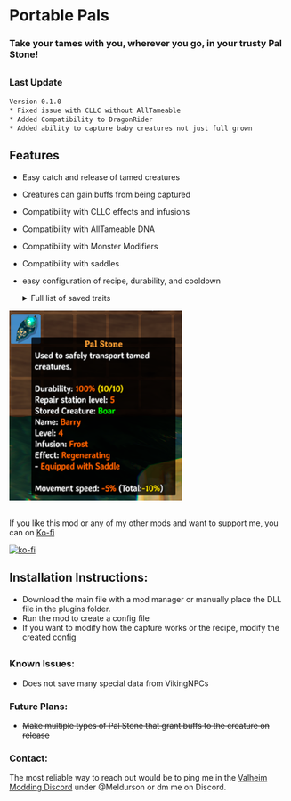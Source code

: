 
# Portable Pals
### Take your tames with you, wherever you go, in your trusty Pal Stone!  
##
### Last Update
	Version 0.1.0
    * Fixed issue with CLLC without AllTameable
    * Added Compatibility to DragonRider
    * Added ability to capture baby creatures not just full grown
	

## Features
* Easy catch and release of tamed creatures
* Creatures can gain buffs from being captured
* Compatibility with CLLC effects and infusions
* Compatibility with AllTameable DNA
* Compatibility with Monster Modifiers
* Compatibility with saddles
* easy configuration of recipe, durability, and cooldown

    <details>
  <summary>Full list of saved traits</summary>
  
    - Name
    - Level
    - Health
    - Saddle
    - Last Fed
    - Equipment*
    - Growup Time
    - AllTameable DNA
    - CLLC infusions and Effects
    - Monster Modifier
    
    
    \* standard equipment from random pool, this includes Fueling weapons or type of Dverger Mage (not custom items that are given to creatures possible with some mods)

</details>  


![Tooltip](https://raw.githubusercontent.com/meldurson/Portable_Pals/main/media/tooltip.png)  

##
If you like this mod or any of my other mods and want to support me, you can on [Ko-fi](https://ko-fi.com/meldurson)

[![ko-fi](https://ko-fi.com/img/githubbutton_sm.svg)](https://ko-fi.com/B0B3NARM0)

## Installation Instructions:

* Download the main file with a mod manager or manually place the DLL file in the plugins folder.
* Run the mod to create a config file
* If you want to modify how the capture works or the recipe, modify the created config



##
### Known Issues:

* Does not save many special data from VikingNPCs


### Future Plans:
* ~~Make multiple types of Pal Stone that grant buffs to the creature on release~~

### Contact:
The most reliable way to reach out would be to ping me in the [Valheim Modding Discord](https://discord.com/invite/GUEBuCuAMz) under @Meldurson or dm me on Discord.
